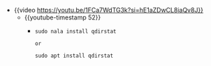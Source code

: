 - {{video https://youtu.be/1FCa7WdTG3k?si=hE1aZDwCL8iaQv8J}}
	- {{youtube-timestamp 52}}
		- ```terminal
		  sudo nala install qdirstat
		  
		  or
		  
		  sudo apt install qdirstat
		  ```